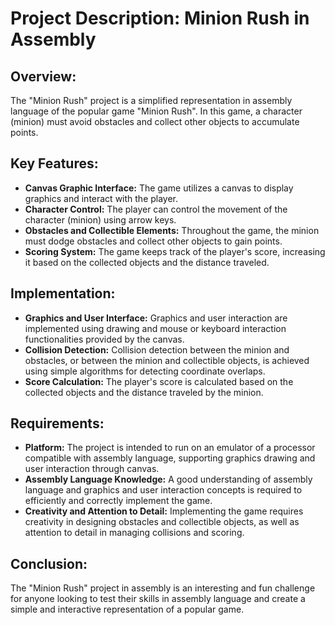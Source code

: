 # Project Description: Minion Rush in Assembly

## Overview:
The "Minion Rush" project is a simplified representation in assembly language of the popular game "Minion Rush". In this game, a character (minion) must avoid obstacles and collect other objects to accumulate points.

## Key Features:
- **Canvas Graphic Interface:** The game utilizes a canvas to display graphics and interact with the player.
- **Character Control:** The player can control the movement of the character (minion) using arrow keys.
- **Obstacles and Collectible Elements:** Throughout the game, the minion must dodge obstacles and collect other objects to gain points.
- **Scoring System:** The game keeps track of the player's score, increasing it based on the collected objects and the distance traveled.

## Implementation:
- **Graphics and User Interface:** Graphics and user interaction are implemented using drawing and mouse or keyboard interaction functionalities provided by the canvas.
- **Collision Detection:** Collision detection between the minion and obstacles, or between the minion and collectible objects, is achieved using simple algorithms for detecting coordinate overlaps.
- **Score Calculation:** The player's score is calculated based on the collected objects and the distance traveled by the minion.

## Requirements:
- **Platform:** The project is intended to run on an emulator of a processor compatible with assembly language, supporting graphics drawing and user interaction through canvas.
- **Assembly Language Knowledge:** A good understanding of assembly language and graphics and user interaction concepts is required to efficiently and correctly implement the game.
- **Creativity and Attention to Detail:** Implementing the game requires creativity in designing obstacles and collectible objects, as well as attention to detail in managing collisions and scoring.

## Conclusion:
The "Minion Rush" project in assembly is an interesting and fun challenge for anyone looking to test their skills in assembly language and create a simple and interactive representation of a popular game.

